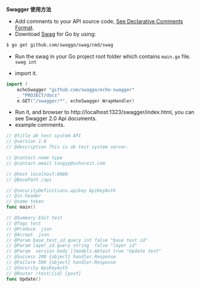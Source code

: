 **Swagger 使用方法**

* Add comments to your API source code, [See Declarative Comments Format](https://github.com/swaggo/swag#declarative-comments-format).
* Download [Swag](https://github.com/swaggo/swag) for Go by using:
```sh
$ go get github.com/swaggo/swag/cmd/swag
```
* Run the swag in your Go project root folder which contains `main.go` file.
  `swag int`

* import it.
```go
import (
    echoSwagger "github.com/swaggo/echo-swagger"
    _ "PROJECT/docs"
    e.GET("/swagger/*", echoSwagger.WrapHandler)
```
* Run it, and browser to http://localhost:1323/swagger/index.html, you can see Swagger 2.0 Api documents.
* example comments.
```go
// @title ab test system API
// @version 1.0
// @description This is ab test system server.

// @contact.name type
// @contact.email tangyp@ushareit.com

// @host localhost:8080
// @BasePath /api

// @securityDefinitions.apikey ApiKeyAuth
// @in header
// @name token
func main()
```
```go
// @Summary Edit test
// @Tags test
// @Produce  json
// @Accept  json
// @Param base_test_id query int false "base test id"
// @Param layer_id query string  false "layer id"
// @Param  version body []models.Abtest true "Update test"
// @Success 200 {object} handler.Response
// @Failure 500 {object} handler.Response
// @Security ApiKeyAuth
// @Router /test/{id} [post]
func Update()
```

